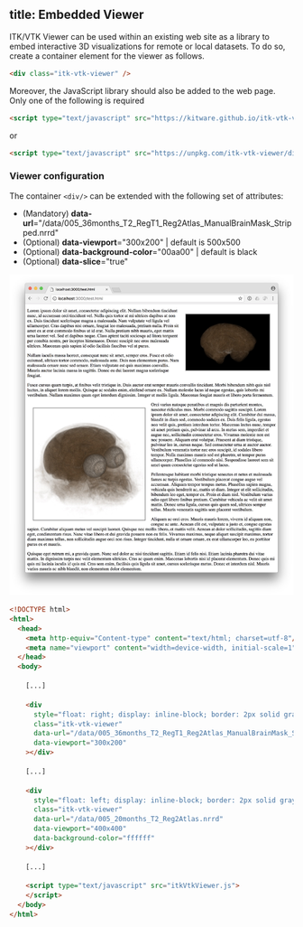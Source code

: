 title: Embedded Viewer
---

ITK/VTK Viewer can be used within an existing web site as a library to embed interactive 3D visualizations for remote or local datasets.
To do so, create a container element for the viewer as follows.

```html
<div class="itk-vtk-viewer" />
```

Moreover, the JavaScript library should also be added to the web page. Only one of the following is required

```html
<script type="text/javascript" src="https://kitware.github.io/itk-vtk-viewer/app/itkVtkViewer.js">
```

or

```html
<script type="text/javascript" src="https://unpkg.com/itk-vtk-viewer/dist/itkVtkViewer.js">
```

### Viewer configuration

The container `<div/>` can be extended with the following set of attributes:

- (Mandatory) __data-url__="/data/005_36months_T2_RegT1_Reg2Atlas_ManualBrainMask_Stripped.nrrd"
- (Optional) __data-viewport__="300x200" | default is 500x500
- (Optional) __data-background-color__="00aa00" | default is black
- (Optional) __data-slice__="true"


![ItkVtkViewer-embedded](./embeddedViewer.jpg)

```html
<!DOCTYPE html>
<html>
  <head>
    <meta http-equiv="Content-type" content="text/html; charset=utf-8"/>
    <meta name="viewport" content="width=device-width, initial-scale=1">
  </head>
  <body>

    [...]

    <div
      style="float: right; display: inline-block; border: 2px solid gray; margin: 20px;"
      class="itk-vtk-viewer"
      data-url="/data/005_36months_T2_RegT1_Reg2Atlas_ManualBrainMask_Stripped.nrrd"
      data-viewport="300x200"
    ></div>

    [...]

    <div
      style="float: left; display: inline-block; border: 2px solid gray; margin: 20px;"
      class="itk-vtk-viewer"
      data-url="/data/005_20months_T2_Reg2Atlas.nrrd"
      data-viewport="400x400"
      data-background-color="ffffff"
    ></div>

    [...]

    <script type="text/javascript" src="itkVtkViewer.js">
    </script>
  </body>
</html>
```
